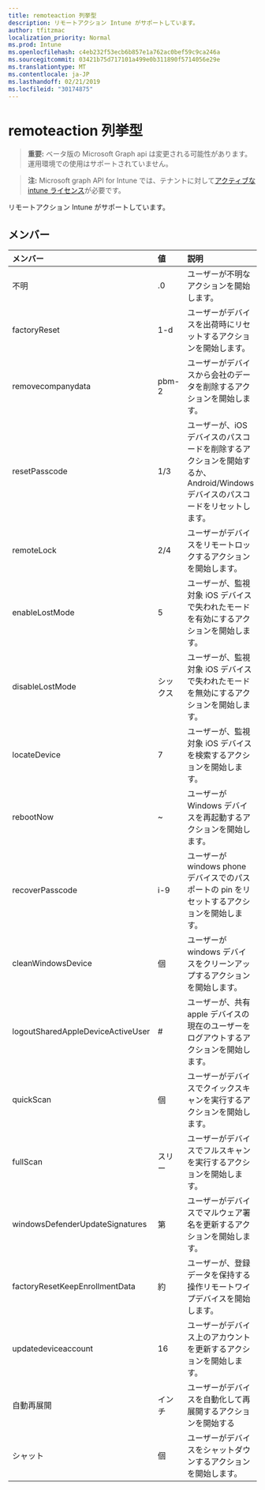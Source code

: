```yaml
---
title: remoteaction 列挙型
description: リモートアクション Intune がサポートしています。
author: tfitzmac
localization_priority: Normal
ms.prod: Intune
ms.openlocfilehash: c4eb232f53ecb6b857e1a762ac0bef59c9ca246a
ms.sourcegitcommit: 03421b75d717101a499e0b311890f5714056e29e
ms.translationtype: MT
ms.contentlocale: ja-JP
ms.lasthandoff: 02/21/2019
ms.locfileid: "30174875"
---
```

# <a name="remoteaction-enum-type"></a>remoteaction 列挙型

> **重要:** ベータ版の Microsoft Graph api は変更される可能性があります。運用環境での使用はサポートされていません。

> **注:** Microsoft graph API for Intune では、テナントに対して[アクティブな intune ライセンス](https://go.microsoft.com/fwlink/?linkid=839381)が必要です。

リモートアクション Intune がサポートしています。

## <a name="members"></a>メンバー
|メンバー|値|説明|
|:---|:---|:---|
|不明|.0|ユーザーが不明なアクションを開始します。|
|factoryReset|1-d|ユーザーがデバイスを出荷時にリセットするアクションを開始します。 |
|removecompanydata|pbm-2|ユーザーがデバイスから会社のデータを削除するアクションを開始します。 |
|resetPasscode|1/3|ユーザーが、iOS デバイスのパスコードを削除するアクションを開始するか、Android/Windows デバイスのパスコードをリセットします。 |
|remoteLock|2/4|ユーザーがデバイスをリモートロックするアクションを開始します。|
|enableLostMode|5|ユーザーが、監視対象 iOS デバイスで失われたモードを有効にするアクションを開始します。|
|disableLostMode|シックス|ユーザーが、監視対象 iOS デバイスで失われたモードを無効にするアクションを開始します。|
|locateDevice|7|ユーザーが、監視対象 iOS デバイスを検索するアクションを開始します。|
|rebootNow|~|ユーザーが Windows デバイスを再起動するアクションを開始します。|
|recoverPasscode|i-9|ユーザーが windows phone デバイスでのパスポートの pin をリセットするアクションを開始します。|
|cleanWindowsDevice|個|ユーザーが windows デバイスをクリーンアップするアクションを開始します。|
|logoutSharedAppleDeviceActiveUser|#|ユーザーが、共有 apple デバイスの現在のユーザーをログアウトするアクションを開始します。|
|quickScan|個|ユーザーがデバイスでクイックスキャンを実行するアクションを開始します。|
|fullScan|スリー|ユーザーがデバイスでフルスキャンを実行するアクションを開始します。|
|windowsDefenderUpdateSignatures|第|ユーザーがデバイスでマルウェア署名を更新するアクションを開始します。|
|factoryResetKeepEnrollmentData|約|ユーザーが、登録データを保持する操作リモートワイプデバイスを開始します。|
|updatedeviceaccount|16|ユーザーがデバイス上のアカウントを更新するアクションを開始します。|
|自動再展開|インチ|ユーザーがデバイスを自動化して再展開するアクションを開始する|
|シャット|個|ユーザーがデバイスをシャットダウンするアクションを開始します。|





